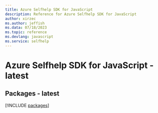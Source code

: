 ```yaml
---
title: Azure Selfhelp SDK for JavaScript
description: Reference for Azure Selfhelp SDK for JavaScript
author: xirzec
ms.author: jeffish
ms.data: 07/18/2023
ms.topic: reference
ms.devlang: javascript
ms.service: selfhelp
---
```

# Azure Selfhelp SDK for JavaScript - latest
## Packages - latest
[!INCLUDE [packages](selfhelp-index.md)]